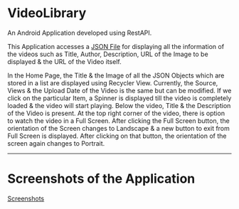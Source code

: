 # VideoLibrary

An Android Application developed using RestAPI.

This Application accesses a [JSON File](https://raw.githubusercontent.com/bikashthapa01/myvideos-android-app/master/data.json) for displaying all the information of the videos such as Title, Author, Description, URL of the Image to be displayed & the URL of the Video itself. 

In the Home Page, the Title & the Image of all the JSON Objects which are stored in a list are displayed using Recycler View. Currently, the Source, Views & the Upload Date of the Video is the same but can be modified. If we click on the particular Item, a Spinner is displayed till the video is completely loaded & the video will start playing. Below the video, Title & the Description of the Video is present. At the top right corner of the video, there is option to watch the video in a Full Screen. After clicking the Full Screen button, the orientation of the Screen changes to Landscape & a new button to exit from Full Screen is displayed. After clicking on that button, the orientation of the screen again changes to Portrait. 

---

# Screenshots of the Application

[Screenshots](https://github.com/nikhil16kulkarni/VideoLibrary/tree/master/Images)

